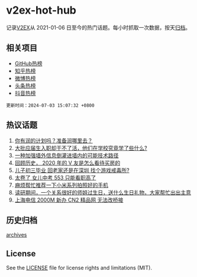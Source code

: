 # v2ex-hot-hub

 记录[V2EX](https://www.v2ex.com/)从 2021-01-06 日至今的热门话题。每小时抓取一次数据，按天[归档](archives)。
 
 ## 相关项目

- [GitHub热榜](https://github.com/snaildev/github-hot-hub)
- [知乎热榜](https://github.com/snaildev/zhihu-hot-hub)
- [微博热榜](https://github.com/snaildev/weibo-hot-hub)
- [头条热榜](https://github.com/snaildev/toutiao-hot-hub)
- [抖音热榜](https://github.com/snaildev/douyin-hot-hub)


 `更新时间：2024-07-03 15:07:32 +0800`

## 热议话题

1. [你有润的计划吗？准备润哪里去？](https://www.v2ex.com/t/1054411)
1. [大批应届生入职却干不了活，他们在学校究竟学了些什么?](https://www.v2ex.com/t/1054421)
1. [一种加强墙外信息倒灌进墙内的可能技术路径](https://www.v2ex.com/t/1054503)
1. [回顾历史， 2020 年的 V 友是怎么看待买房的](https://www.v2ex.com/t/1054278)
1. [儿子初三毕业 回老家还是在深圳 找个游戏戒毒所?](https://www.v2ex.com/t/1054459)
1. [太卷了 女儿中考 553 只能看职高了](https://www.v2ex.com/t/1054341)
1. [麻烦帮忙推荐一下小米系列拍照好的手机](https://www.v2ex.com/t/1054416)
1. [读研期间，一个关系很好的师姐过生日，送什么生日礼物，大家帮忙出出主意](https://www.v2ex.com/t/1054469)
1. [上海电信 2000M 新办 CN2 精品网 无法改桥接](https://www.v2ex.com/t/1054447)

## 历史归档

[archives](archives)

## License

See the [LICENSE](LICENSE) file for license rights and limitations (MIT).
